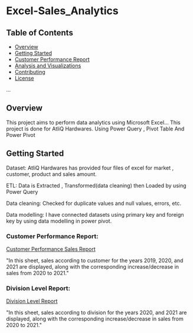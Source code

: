 # Excel-Sales_Analytics


## Table of Contents

- [Overview](#overview)
- [Getting Started](#getting-started)
- [Customer Performance Report](#Customer-Performance-Report)
- [Analysis and Visualizations](#analysis-and-visualizations)
- [Contributing](#contributing)
- [License](#license)

...

## Overview

This project aims to perform data analytics using Microsoft Excel...
This project is done for AtliQ Hardwares. Using Power Query , Pivot Table And Power Pivot


## Getting Started

Dataset: AtliQ Hardwares has provided four files of excel for market , customer, product and sales amount. 

ETL: Data is Extracted , Transformed(data cleaning) then Loaded by using Power Query

Data cleaning: Checked for duplicate values and null values, errors, etc.

Data modelling: I have connected datasets using primary key and foreign key by using data modelling in power pivot.

### Customer Performance Report:

[Customer Performance Sales Report](https://github.com/manishajadhav1004/Excel-Sales_Analytics/blob/main/Customer%20Sales%20Performance%20Report.pdf)

"In this sheet, sales according to customer for the years 2019, 2020, and 2021 are displayed, along with the corresponding increase/decrease in sales from 2020 to 2021."
### Division Level Report:
[Division Level Report](https://github.com/manishajadhav1004/Excel-Sales_Analytics/blob/main/Division%20Level%20Report.pdf)


"In this sheet, sales according to division for the years 2020, and 2021 are displayed, along with the corresponding increase/decrease in sales from 2020 to 2021."













